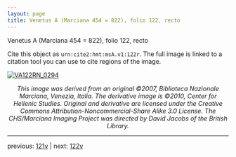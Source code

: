 ```yaml
---
layout: page
title: Venetus A (Marciana 454 = 822), folio 122, recto
---
```


Venetus A (Marciana 454 = 822), folio 122, recto

Cite this object as `urn:cite2:hmt:msA.v1:122r`.  The full image is linked to a citation tool you can use to cite regions of the image.

[![VA122RN_0294](http://www.homermultitext.org/iipsrv?IIIF=/project/homer/pyramidal/deepzoom/hmt/vaimg/2017a/VA122RN_0294.tif/full/800,/0/default.jpg)](http://www.homermultitext.org/ict2/?urn=urn:cite2:hmt:vaimg.2017a:VA122RN_0294) 

<p style="text-align: center; font-style: italic;">This image was derived from an original ©2007, Biblioteca Nazionale Marciana, Venezia, Italia. The derivative image is ©2010, Center for Hellenic Studies. Original and derivative are licensed under the Creative Commons Attribution-Noncommercial-Share Alike 3.0 License. The CHS/Marciana Imaging Project was directed by David Jacobs of the British Library.</p>

---

previous: [121v](../121v/) | next: [122v](../122v/)